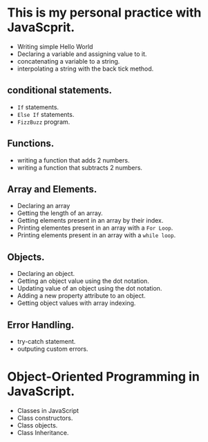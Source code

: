 # This is my personal practice with JavaScprit.

* Writing simple Hello World
* Declaring a variable and assigning value to it.
* concatenating a variable to a string.
* interpolating a string with the back tick method.
## conditional statements.
* `If` statements.
* `Else If` statements.
* `FizzBuzz` program.

## Functions.
* writing a function that adds 2 numbers.
* writing a function that subtracts 2 numbers.

## Array and Elements.
* Declaring an array
* Getting the length of an array.
* Getting elements present in an array by their index.
* Printing elementes present in an array with a `For Loop`.
* Printing elements present in an array with a `while loop`.

## Objects.
* Declaring an object.
* Getting an object value using the dot notation.
* Updating value of an object using the dot notation.
* Adding a new property attribute to an object.
* Getting object values with array indexing.

## Error Handling.
* try-catch statement.
* outputing custom errors.

# Object-Oriented Programming in JavaScript.
* Classes in JavaScript
* Class constructors.
* Class objects.
* Class Inheritance.


